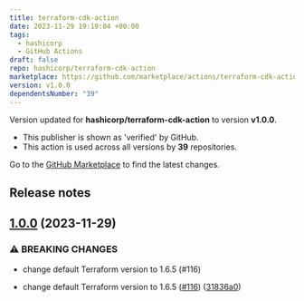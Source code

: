 ```yaml
---
title: terraform-cdk-action
date: 2023-11-29 19:19:04 +00:00
tags:
  - hashicorp
  - GitHub Actions
draft: false
repo: hashicorp/terraform-cdk-action
marketplace: https://github.com/marketplace/actions/terraform-cdk-action
version: v1.0.0
dependentsNumber: "39"
---
```



Version updated for **hashicorp/terraform-cdk-action** to version **v1.0.0**.
- This publisher is shown as 'verified' by GitHub.
- This action is used across all versions by **39** repositories.

Go to the [GitHub Marketplace](https://github.com/marketplace/actions/terraform-cdk-action) to find the latest changes.

## Release notes


## [1.0.0](https://github.com/hashicorp/terraform-cdk-action/compare/v0.3.8...v1.0.0) (2023-11-29)


### ⚠ BREAKING CHANGES

* change default Terraform version to 1.6.5 (#116)

* change default Terraform version to 1.6.5 ([#116](https://github.com/hashicorp/terraform-cdk-action/issues/116)) ([31836a0](https://github.com/hashicorp/terraform-cdk-action/commit/31836a0bfab947dda51f13abf38c1d25e1ff398b))

